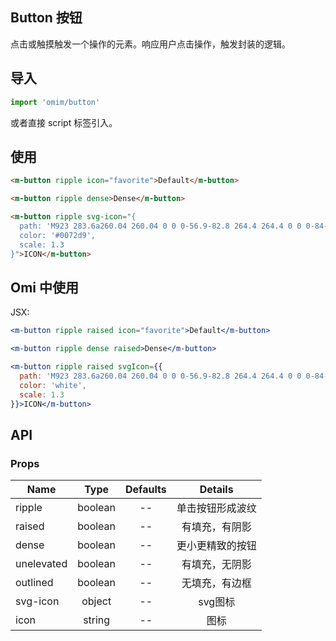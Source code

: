 ## Button 按钮 

点击或触摸触发一个操作的元素。响应用户点击操作，触发封装的逻辑。

## 导入

```js
import 'omim/button'
```

或者直接 script 标签引入。

## 使用

```html
<m-button ripple icon="favorite">Default</m-button>

<m-button ripple dense>Dense</m-button>

<m-button ripple svg-icon="{
  path: 'M923 283.6a260.04 260.04 0 0 0-56.9-82.8 264.4 264.4 0 0 0-84-55.5A265.34 265.34 0 0 0 679.7 125c-49.3 0-97.4 13.5-139.2 39-10 6.1-19.5 12.8-28.5 20.1-9-7.3-18.5-14-28.5-20.1-41.8-25.5-89.9-39-139.2-39-35.5 0-69.9 6.8-102.4 20.3-31.4 13-59.7 31.7-84 55.5a258.44 258.44 0 0 0-56.9 82.8c-13.9 32.3-21 66.6-21 101.9 0 33.3 6.8 68 20.3 103.3 11.3 29.5 27.5 60.1 48.2 91 32.8 48.9 77.9 99.9 133.9 151.6 92.8 85.7 184.7 144.9 188.6 147.3l23.7 15.2c10.5 6.7 24 6.7 34.5 0l23.7-15.2c3.9-2.5 95.7-61.6 188.6-147.3 56-51.7 101.1-102.7 133.9-151.6 20.7-30.9 37-61.5 48.2-91 13.5-35.3 20.3-70 20.3-103.3.1-35.3-7-69.6-20.9-101.9zM512 814.8S156 586.7 156 385.5C156 283.6 240.3 201 344.3 201c73.1 0 136.5 40.8 167.7 100.4C543.2 241.8 606.6 201 679.7 201c104 0 188.3 82.6 188.3 184.5 0 201.2-356 429.3-356 429.3z',
  color: '#0072d9',
  scale: 1.3
}">ICON</m-button>
```

## Omi 中使用

JSX:

```jsx
<m-button ripple raised icon="favorite">Default</m-button>

<m-button ripple dense raised>Dense</m-button>

<m-button ripple raised svgIcon={{
  path: 'M923 283.6a260.04 260.04 0 0 0-56.9-82.8 264.4 264.4 0 0 0-84-55.5A265.34 265.34 0 0 0 679.7 125c-49.3 0-97.4 13.5-139.2 39-10 6.1-19.5 12.8-28.5 20.1-9-7.3-18.5-14-28.5-20.1-41.8-25.5-89.9-39-139.2-39-35.5 0-69.9 6.8-102.4 20.3-31.4 13-59.7 31.7-84 55.5a258.44 258.44 0 0 0-56.9 82.8c-13.9 32.3-21 66.6-21 101.9 0 33.3 6.8 68 20.3 103.3 11.3 29.5 27.5 60.1 48.2 91 32.8 48.9 77.9 99.9 133.9 151.6 92.8 85.7 184.7 144.9 188.6 147.3l23.7 15.2c10.5 6.7 24 6.7 34.5 0l23.7-15.2c3.9-2.5 95.7-61.6 188.6-147.3 56-51.7 101.1-102.7 133.9-151.6 20.7-30.9 37-61.5 48.2-91 13.5-35.3 20.3-70 20.3-103.3.1-35.3-7-69.6-20.9-101.9zM512 814.8S156 586.7 156 385.5C156 283.6 240.3 201 344.3 201c73.1 0 136.5 40.8 167.7 100.4C543.2 241.8 606.6 201 679.7 201c104 0 188.3 82.6 188.3 184.5 0 201.2-356 429.3-356 429.3z',
  color: 'white',
  scale: 1.3
}}>ICON</m-button>
```

## API

### Props

|  **Name**  | **Type**        | **Defaults**  | **Details**  |
| ------------- |:-------------:|:-----:|:-------------:|
| ripple | boolean | -- | 单击按钮形成波纹 |
| raised | boolean | -- | 有填充，有阴影 |
| dense | boolean | -- | 更小更精致的按钮 |
| unelevated | boolean | -- | 有填充，无阴影 |
| outlined | boolean | -- | 无填充，有边框 |
| svg-icon | object | -- | svg图标 |
| icon | string | -- | 图标 |
